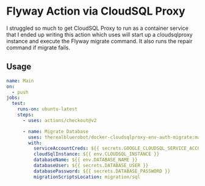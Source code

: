 # Flyway Action via CloudSQL Proxy

I struggled so much to get CloudSQL Proxy to run as a container service that I ended up writing this action which uses will start up a cloudsqlproxy instance and execute the Flyway migrate command. It also runs the repair command if migrate fails.

## Usage

```yaml
name: Main
on:
  - push
jobs:
  test:
    runs-on: ubuntu-latest
    steps:
      - uses: actions/checkout@v2

      - name: Migrate Database
        uses: therealbluerobot/docker-cloudsqlproxy-env-auth-migrate:master
        with:
          serviceAccountCreds: ${{ secrets.GOOGLE_CLOUDSQL_SERVICE_ACCOUNT }}
          cloudSqlInstance: ${{ env.CLOUDSQL_INSTANCE }}
          databaseName: ${{ env.DATABASE_NAME }}
          databaseUser: ${{ secrets.DATABASE_USER }}
          databasePassword: ${{ secrets.DATABASE_PASSWORD }}
          migrationScriptsLocation: migration/sql
```

